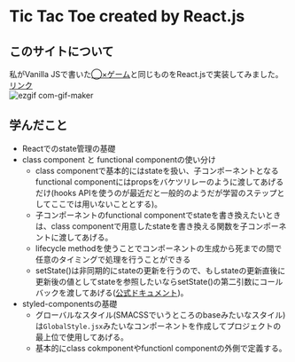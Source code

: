 # Tic Tac Toe created by React.js
## このサイトについて
私がVanilla JSで書いた[◯×ゲーム](https://github.com/yukiyohure/ws-0300-js-tic-tac-toe)と同じものをReact.jsで実装してみました。
[リンク](https://yukiyohure.github.io/react-tic-tac-toe/)  
![ezgif com-gif-maker](https://user-images.githubusercontent.com/35441214/102362158-66da8100-3ff7-11eb-8d58-64918ff97b00.gif)

## 学んだこと
- Reactでのstate管理の基礎
- class component と functional componentの使い分け
  - class componentで基本的にはstateを扱い、子コンポーネントとなるfunctional componentにはpropsをバケツリレーのように渡してあげるだけ(hooks APIを使うのが最近だと一般的のようだが学習のステップとしてここでは用いないこととする)。
  - 子コンポーネントのfunctional componentでstateを書き換えたいときは、class componentで用意したstateを書き換える関数を子コンポーネントに渡してあげる。
  - lifecycle methodを使うことでコンポーネントの生成から死までの間で任意のタイミングで処理を行うことができる
  - setState()は非同期的にstateの更新を行うので、もしstateの更新直後に更新後の値としてstateを参照したいならsetState()の第二引数にコールバックを渡してあげる([公式ドキュメント](https://ja.reactjs.org/docs/state-and-lifecycle.html#state-updates-may-be-asynchronous))。
- styled-componentsの基礎
  - グローバルなスタイル(SMACSSでいうところのbaseみたいなスタイル)は`GlobalStyle.jsx`みたいなコンポーネントを作成してプロジェクトの最上位で使用してあげる。
  - 基本的にclass cokmponentやfunctionl componentの外側で定義する。
